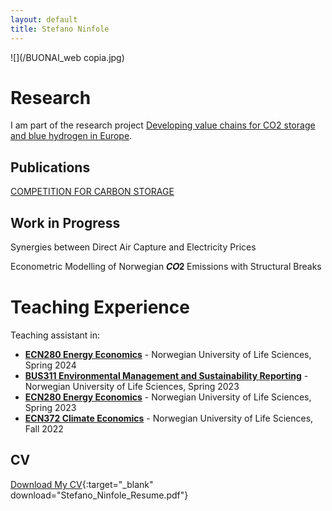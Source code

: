 ```yaml
---
layout: default
title: Stefano Ninfole
---
```


![](/BUONAI_web copia.jpg)

# Research

I am part of the research project [Developing value chains for CO2 storage and blue hydrogen in Europe](https://www.frisch.uio.no/english/projects/?view=project&pid=3174).

## Publications

[COMPETITION FOR CARBON STORAGE](https://www.cesifo.org/en/publications/2024/working-paper/competition-carbon-storage)

## Work in Progress

Synergies between Direct Air Capture and Electricity Prices

Econometric Modelling of Norwegian 𝑪𝑶𝟐 Emissions with Structural Breaks


# Teaching Experience

Teaching assistant in:

- [**ECN280 Energy Economics**](https://www.nmbu.no/en/course/ecn280) - Norwegian University of Life Sciences, Spring 2024
- [**BUS311 Environmental Management and Sustainability Reporting**](https://www.nmbu.no/en/course/bus311) - Norwegian University of Life Sciences, Spring 2023
- [**ECN280 Energy Economics**](https://www.nmbu.no/en/course/ecn280) - Norwegian University of Life Sciences, Spring 2023
- [**ECN372 Climate Economics**](https://www.nmbu.no/en/course/ECN372) - Norwegian University of Life Sciences, Fall 2022


## CV
[Download My CV](Stefano_Ninfole_Resume.pdf){:target="_blank" download="Stefano_Ninfole_Resume.pdf"}

